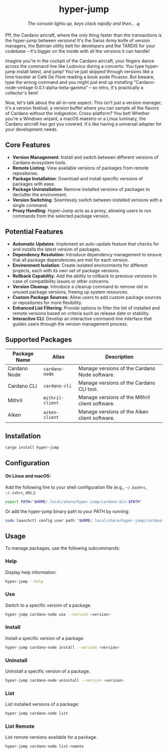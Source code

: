 <div align="center">

# hyper-jump

_The console lights up, keys clack rapidly and then..._ 🛸

</div>

Pff, the Cardano aircraft, where the only thing faster than the transactions is the hyper-jump between versions! It's the Swiss Army knife of version managers, the Batman utility belt for developers and the TARDIS for your codebase – it's bigger on the inside with all the versions it can handle!

Imagine you're in the cockpit of the Cardano aircraft, your fingers dance across the command line like Ludovico during a concerto. You type hyper-jump install latest, and jump! You've just skipped through versions like a time traveler at Café De Flore reading a book aside Picasso. But beware, type the wrong command and you might just end up installing "Cardano-node-vintage-0.0.1-alpha-beta-gamma" – so retro, it's practically a collector's item!

Now, let's talk about the all-in-one aspect. This isn't just a version manager; it's a version festival, a version buffet where you can sample all the flavors of Cardano without the indigestion. Cross-platform? You bet! Whether you're a Windows wizard, a macOS maestro or a Linux luminary, the Cardano aircraft has got you covered. It's like having a universal adapter for your development needs.

## Core Features

- **Version Management**: Install and switch between different versions of Cardano ecosystem tools.
- **Remote Listing**: View available versions of packages from remote repositories.
- **Package Installation**: Download and install specific versions of packages with ease.
- **Package Uninstallation**: Remove installed versions of packages to declutter the environment.
- **Version Switching**: Seamlessly switch between installed versions with a single command.
- **Proxy Handling**: Hyper-Jump acts as a proxy, allowing users to run commands from the selected package version.

## Potential Features

- **Automatic Updates**: Implement an auto-update feature that checks for and installs the latest version of packages.
- **Dependency Resolution**: Introduce dependency management to ensure that all package dependencies are met for each version.
- **Environment Isolation**: Create isolated environments for different projects, each with its own set of package versions.
- **Rollback Capability**: Add the ability to rollback to previous versions in case of compatibility issues or other concerns.
- **Version Cleanup**: Introduce a cleanup command to remove old or unused package versions, freeing up system resources.
- **Custom Package Sources**: Allow users to add custom package sources or repositories for more flexibility.
- **Enhanced List Filtering**: Provide options to filter the list of installed and remote versions based on criteria such as release date or stability.
- **Interactive CLI**: Develop an interactive command-line interface that guides users through the version management process.

## Supported Packages

| Package Name | Alias            | Description                                     |
| ------------ | ---------------- | ----------------------------------------------- |
| Cardano Node | `cardano-node`   | Manage versions of the Cardano Node software.   |
| Cardano CLI  | `cardano-cli`    | Manage versions of the Cardano CLI tool.        |
| Mithril      | `mithril-client` | Manage versions of the Mithril client software. |
| Aiken        | `aiken-client`   | Manage versions of the Aiken client software.   |

## Installation

```bash
cargo install hyper-jump
```

## Configuration

#### On Linux and macOS:

Add the following line to your shell configuration file (e.g., `~/.bashrc`, `~/.zshrc`, etc.):

```bash
export PATH="$HOME/.local/share/hyper-jump/cardano-bin:$PATH"
```

Or add the hyper-jump binary path to your PATH by running:

```bash
sudo launchctl config user path "$HOME/.local/share/hyper-jump/cardano-bin:${PATH}"
```

## Usage

To manage packages, use the following subcommands:

### Help

Display help information:

```bash
hyper-jump --help
```

### Use

Switch to a specific version of a package.

```sh
hyper-jump cardano-node use --version <version>
```

### Install

Install a specific version of a package.

```sh
hyper-jump cardano-node install --version <version>
```

### Uninstall

Uninstall a specific version of a package.

```sh
hyper-jump cardano-node uninstall --version <version>
```

### List

List installed versions of a package:

```sh
hyper-jump cardano-node list
```

### List Remote

List remote versions available for a package.

```sh
hyper-jump cardano-node list-remote
```
